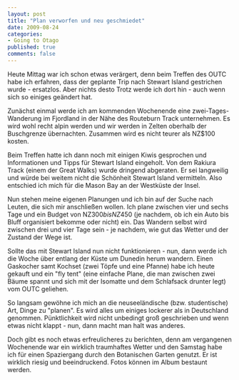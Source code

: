 ```yaml
--- 
layout: post
title: "Plan verworfen und neu geschmiedet"
date: 2009-08-24
categories: 
- Going to Otago
published: true
comments: false
---
```

Heute Mittag war ich schon etwas verärgert, denn beim Treffen des OUTC habe ich erfahren, dass der geplante Trip nach Stewart Island gestrichen wurde - ersatzlos. Aber nichts desto Trotz werde ich dort hin - auch wenn sich so einiges geändert hat.

<!-- more -->

Zunächst einmal werde ich am kommenden Wochenende eine zwei-Tages-Wanderung im Fjordland in der Nähe des Routeburn Track unternehmen. Es wird wohl recht alpin werden und wir werden in Zelten oberhalb der Buschgrenze übernachten. Zusammen wird es nicht teurer als NZ$100 kosten.

Beim Treffen hatte ich dann noch mit einigen Kiwis gesprochen und Informationen und Tipps für Stewart Island eingeholt. Von dem Rakiura Track (einem der Great Walks) wurde dringend abgeraten. Er sei langweilig und würde bei weitem nicht die Schönheit Stewart Island vermitteln. Also entschied ich mich für die Mason Bay an der Westküste der Insel.

Nun stehen meine eigenen Planungen und ich bin auf der Suche nach Leuten, die sich mir anschließen wollen. Ich plane zwischen vier und sechs Tage und ein Budget von NZ$300 bis NZ$450 (je nachdem, ob ich ein Auto bis Bluff organisiert bekomme oder nicht) ein. Das Wandern selbst wird zwischen drei und vier Tage sein - je nachdem, wie gut das Wetter und der Zustand der Wege ist.

Sollte das mit Stewart Island nun nicht funktionieren - nun, dann werde ich die Woche über entlang der Küste um Dunedin herum wandern. Einen Gaskocher samt Kochset (zwei Töpfe und eine Pfanne) habe ich heute gekauft und ein "fly tent" (eine einfache Plane, die man zwischen zwei Bäume spannt und sich mit der Isomatte und dem Schlafsack drunter legt) vom OUTC geliehen.

So langsam gewöhne ich mich an die neuseeländische (bzw. studentische) Art, Dinge zu "planen". Es wird alles um einiges lockerer als in Deutschland genommen. Pünktlichkeit wird nicht unbedingt groß geschrieben und wenn etwas nicht klappt - nun, dann macht man halt was anderes.

Doch gibt es noch etwas erfreulicheres zu berichten, denn am vergangenen Wochenende war ein wirklich traumhaftes Wetter und den Samstag habe ich für einen Spaziergang durch den Botanischen Garten genutzt. Er ist wirklich riesig und beeindruckend. Fotos können im Album bestaunt werden.

